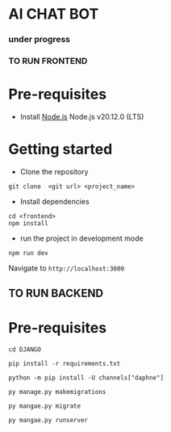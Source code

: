 # AI CHAT BOT 
### under progress

 ### TO RUN FRONTEND 
# Pre-requisites
- Install [Node.js](https://nodejs.org/en/) Node.js v20.12.0 (LTS)
 
 
# Getting started
- Clone the repository
```
git clone  <git url> <project_name>
```
- Install dependencies
```
cd <frontend>
npm install
```
- run the project in development mode
```
npm run dev
```
  Navigate to `http://localhost:3000`


##  TO RUN BACKEND
# Pre-requisites
```
cd DJANGO
```
```
pip install -r requirements.txt
```
```
python -m pip install -U channels["daphne"]
```
```
py manage.py makemigrations 
```
```
py mangae.py migrate
```
```
py mangae.py runserver
```

  
